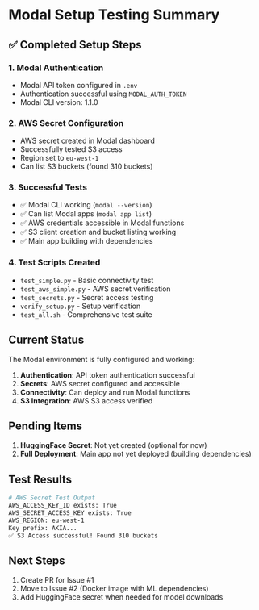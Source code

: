 # Modal Setup Testing Summary

## ✅ Completed Setup Steps

### 1. Modal Authentication
- Modal API token configured in `.env`
- Authentication successful using `MODAL_AUTH_TOKEN`
- Modal CLI version: 1.1.0

### 2. AWS Secret Configuration
- AWS secret created in Modal dashboard
- Successfully tested S3 access
- Region set to `eu-west-1`
- Can list S3 buckets (found 310 buckets)

### 3. Successful Tests
- ✅ Modal CLI working (`modal --version`)
- ✅ Can list Modal apps (`modal app list`)
- ✅ AWS credentials accessible in Modal functions
- ✅ S3 client creation and bucket listing working
- ✅ Main app building with dependencies

### 4. Test Scripts Created
- `test_simple.py` - Basic connectivity test
- `test_aws_simple.py` - AWS secret verification
- `test_secrets.py` - Secret access testing
- `verify_setup.py` - Setup verification
- `test_all.sh` - Comprehensive test suite

## Current Status

The Modal environment is fully configured and working:

1. **Authentication**: API token authentication successful
2. **Secrets**: AWS secret configured and accessible
3. **Connectivity**: Can deploy and run Modal functions
4. **S3 Integration**: AWS S3 access verified

## Pending Items

1. **HuggingFace Secret**: Not yet created (optional for now)
2. **Full Deployment**: Main app not yet deployed (building dependencies)

## Test Results

```bash
# AWS Secret Test Output
AWS_ACCESS_KEY_ID exists: True
AWS_SECRET_ACCESS_KEY exists: True
AWS_REGION: eu-west-1
Key prefix: AKIA...
✅ S3 Access successful! Found 310 buckets
```

## Next Steps

1. Create PR for Issue #1
2. Move to Issue #2 (Docker image with ML dependencies)
3. Add HuggingFace secret when needed for model downloads